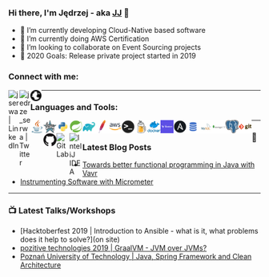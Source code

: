 ### Hi there, I'm Jędrzej - aka [JJ][twitter] 👋

- 🔭 I’m currently developing Cloud-Native based software 
- 🌱 I’m currently doing AWS Certification
- 👯 I’m looking to collaborate on Event Sourcing projects
- 🥅 2020 Goals: Release private project started in 2019

### Connect with me:

[<img align="left" alt="jserwa | LinkedIn" width="22px" src="https://cdn.jsdelivr.net/npm/simple-icons@v3/icons/linkedin.svg" />][linkedin]
[<img align="left" alt="jedrze_serwa | Twitter" width="22px" src="https://cdn.jsdelivr.net/npm/simple-icons@v3/icons/twitter.svg" />][twitter]
[<img align="left" alt="serwa.it" width="22px" src="https://raw.githubusercontent.com/iconic/open-iconic/master/svg/globe.svg" />][website]

---

### Languages and Tools:

<!-- LANGUAGES:START -->
<img align="left" alt="Java" width="26px" src="https://raw.githubusercontent.com/github/explore/80688e429a7d4ef2fca1e82350fe8e3517d3494d/topics/java/java.png" />
<img align="left" alt="Groovy" width="26px" src="https://raw.githubusercontent.com/github/explore/b15b6cf1726418913aafbf337a749dded180279d/topics/groovy/groovy.png" />
<img align="left" alt="Python" width="26px" src="https://raw.githubusercontent.com/github/explore/80688e429a7d4ef2fca1e82350fe8e3517d3494d/topics/python/python.png" />
<!-- LANGUAGES:END -->

<!-- FRAMEWORKS:START -->
<img align="left" alt="Spring Framework" width="26px" src="https://raw.githubusercontent.com/github/explore/80688e429a7d4ef2fca1e82350fe8e3517d3494d/topics/spring-boot/spring-boot.png" />
<!-- FRAMEWORKS:END -->

<!-- BUILD_TOOLS:START -->
<img align="left" alt="Gradle" width="26px" src="https://raw.githubusercontent.com/github/explore/59009b1589a883459c0ae19044e3e7e3ec0c4e0a/topics/gradle/gradle.png" />
<img align="left" alt="Maven" width="26px" src="https://raw.githubusercontent.com/github/explore/80688e429a7d4ef2fca1e82350fe8e3517d3494d/topics/maven/maven.png" />
<!-- BUILD_TOOLS:END -->

<!-- DEVOPS:START -->
<img align="left" alt="AWS" width="26px" src="https://raw.githubusercontent.com/github/explore/fbceb94436312b6dacde68d122a5b9c7d11f9524/topics/aws/aws.png" />
<img align="left" alt="Terminal" width="26px" src="https://raw.githubusercontent.com/github/explore/80688e429a7d4ef2fca1e82350fe8e3517d3494d/topics/terminal/terminal.png" />
<img align="left" alt="Homebrew" width="26px" src="https://raw.githubusercontent.com/github/explore/80688e429a7d4ef2fca1e82350fe8e3517d3494d/topics/homebrew/homebrew.png" />
<img align="left" alt="Docker" width="26px" src="https://raw.githubusercontent.com/github/explore/80688e429a7d4ef2fca1e82350fe8e3517d3494d/topics/docker/docker.png" />
<img align="left" alt="Terraform" width="26px" src="https://raw.githubusercontent.com/github/explore/80688e429a7d4ef2fca1e82350fe8e3517d3494d/topics/terraform/terraform.png" />
<img align="left" alt="Ansible" width="26px" src="https://raw.githubusercontent.com/github/explore/80688e429a7d4ef2fca1e82350fe8e3517d3494d/topics/ansible/ansible.png" />
<!-- DEVOPS:END -->

<!-- DATABASES:START -->
<img align="left" alt="SQL" width="26px" src="https://raw.githubusercontent.com/github/explore/80688e429a7d4ef2fca1e82350fe8e3517d3494d/topics/sql/sql.png" />
<img align="left" alt="MySQL" width="26px" src="https://raw.githubusercontent.com/github/explore/80688e429a7d4ef2fca1e82350fe8e3517d3494d/topics/mysql/mysql.png" />
<img align="left" alt="MongoDB" width="26px" src="https://raw.githubusercontent.com/github/explore/80688e429a7d4ef2fca1e82350fe8e3517d3494d/topics/mongodb/mongodb.png" />
<img align="left" alt="PostgreSQL" width="26px" src="https://raw.githubusercontent.com/github/explore/80688e429a7d4ef2fca1e82350fe8e3517d3494d/topics/postgresql/postgresql.png" />
<!-- DATABASES:END -->

<!-- GIT:START -->
<img align="left" alt="Git" width="26px" src="https://raw.githubusercontent.com/github/explore/80688e429a7d4ef2fca1e82350fe8e3517d3494d/topics/git/git.png" />
<img align="left" alt="GitHub" width="26px" src="https://raw.githubusercontent.com/github/explore/78df643247d429f6cc873026c0622819ad797942/topics/github/github.png" />
<img align="left" alt="GitLab" width="26px" src="https://about.gitlab.com/images/press/logo/png/gitlab-icon-rgb.png" />
<!-- GIT:END -->

<!-- EDITORS:START -->
<img align="left" alt="InteliJ IDEA" width="26px" src="https://avatars0.githubusercontent.com/u/878437?s=200&v=4" />
<!-- EDITORS:END -->


---

### 📕 Latest Blog Posts

<!-- BLOG-POST-LIST:START -->
- [Towards better functional programming in Java with Vavr](https://dev.to/sonalake/towards-better-functional-programming-in-java-with-vavr-3dem)
- [Instrumenting Software with Micrometer](https://dev.to/sonalake/instrumenting-software-with-micrometer-58h1)
<!-- BLOG-POST-LIST:END -->

---

### 📺 Latest Talks/Workshops

<!-- TALKS:START -->
- [Hacktoberfest 2019 | Introduction to Ansible - what is it, what problems does it help to solve?](on site)
- [pozitive technologies 2019 | GraalVM - JVM over JVMs?](https://www.youtube.com/watch?v=O8C27sQeWzI)
- [Poznań University of Technology | Java, Spring Framework and Clean Architecture](https://www.youtube.com/watch?v=TpAwggQJPUQ)
<!-- TALKS:END -->



[website]: http://serwa.it
[twitter]: https://twitter.com/jedrzej_serwa
[linkedin]: https://linkedin.com/in/jserwa

